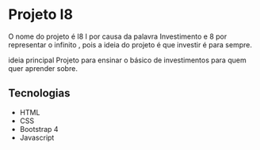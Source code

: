 # Projeto I8
O nome do projeto é I8 I por causa da palavra Investimento e 8 por representar o infinito , 
pois a ideia do projeto é que investir é para sempre.

ideia principal 
Projeto para ensinar o básico de investimentos para quem quer aprender sobre.

## Tecnologias
* HTML
* CSS
* Bootstrap 4
* Javascript

